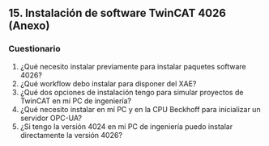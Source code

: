 ## 15. Instalación de software TwinCAT 4026 (Anexo) ##
### Cuestionario ###
1. ¿Qué necesito instalar previamente para instalar paquetes software 4026?
2. ¿Qué workflow debo instalar para disponer del XAE?
3. ¿Qué dos opciones de instalación tengo para simular proyectos de TwinCAT en mí PC de ingeniería?
4. ¿Qué necesito instalar en mí PC y en la CPU Beckhoff para inicializar un servidor OPC-UA?
5. ¿Si tengo la versión 4024 en mi PC de ingeniería puedo instalar directamente la versión 4026?
